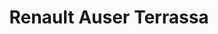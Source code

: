 ---
title: "Renault Auser Terrassa"
url: /terrassa/renault-auser-terrassa-carrer-del-cinca/
shop: coche
---